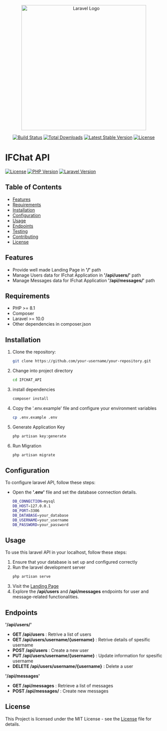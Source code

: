 <p align="center"><a href="https://laravel.com" target="_blank"><img src="https://raw.githubusercontent.com/laravel/art/master/logo-lockup/5%20SVG/2%20CMYK/1%20Full%20Color/laravel-logolockup-cmyk-red.svg" width="400" alt="Laravel Logo"></a></p>

<p align="center">
<a href="https://github.com/laravel/framework/actions"><img src="https://github.com/laravel/framework/workflows/tests/badge.svg" alt="Build Status"></a>
<a href="https://packagist.org/packages/laravel/framework"><img src="https://img.shields.io/packagist/dt/laravel/framework" alt="Total Downloads"></a>
<a href="https://packagist.org/packages/laravel/framework"><img src="https://img.shields.io/packagist/v/laravel/framework" alt="Latest Stable Version"></a>
<a href="https://packagist.org/packages/laravel/framework"><img src="https://img.shields.io/packagist/l/laravel/framework" alt="License"></a>
</p>

# IFChat API

[![License](https://img.shields.io/badge/license-MIT-blue.svg)](LICENSE)
[![PHP Version](https://img.shields.io/badge/php-%3E%3D8.1-blue.svg)](https://www.php.net/releases/8_1_0.php)
[![Laravel Version](https://img.shields.io/badge/laravel-%5E10.0-red.svg)](https://laravel.com/docs/10.x)


## Table of Contents

- [Features](#features)
- [Requirements](#requirements)
- [Installation](#installation)
- [Configuration](#configuration)
- [Usage](#usage)
- [Endpoints](#endpoints)
- [Testing](#testing)
- [Contributing](#contributing)
- [License](#license)

## Features

- Provide well made Landing Page in **'/'** path
- Manage Users data for IFchat Application in **'/api/users/'** path
- Manage Messages data for IFchat Application **'/api/messages/'** path

## Requirements

- PHP >= 8.1
- Composer
- Laravel >= 10.0
- Other dependencies in composer.json

## Installation

1. Clone the repository:

   ```bash
   git clone https://github.com/your-username/your-repository.git
   ```
2. Change into project directory
    ```bash
    cd IFCHAT_API
    ```
3. install dependencies
    ```bash
    composer install
    ```
4. Copy the '.env.example' file and configure your environment variables
    ```bash
    cp .env.example .env
    ```
5. Generate Application Key
    ```bash
    php artisan key:generate
    ```
6. Run Migration
    ```bash
    php artisan migrate
    ```

## Configuration

To configure laravel API, follow these steps:

- Open the **'.env'** file and set the database connection details.
    ```bash
    DB_CONNECTION=mysql
    DB_HOST=127.0.0.1
    DB_PORT=3306
    DB_DATABASE=your_database
    DB_USERNAME=your_username
    DB_PASSWORD=your_password
    ```

## Usage

To use this laravel API in your localhost, follow these steps:

1. Ensure that your database is set up and configured correctly
2. Run the laravel development server
    ```bash
    php artisan serve
    ```
3. Visit the [Landing Page](http://localhost:8000/)
4. Explore the **/api/users** and **/api/messages** endpoints for user and message-related functionalities.

## Endpoints

**'/api/users/'**
- **GET /api/users** : Retrive a list of users
- **GET /api/users/username/{username}** : Retrive details of spesific username
- **POST /api/users** : Create a new user
- **PUT /api/users/username/{username}** : Update information for spesific username
- **DELETE /api/users/username/{username}** : Delete a user

**'/api/messages'**
- **GET /api/messages** : Retrieve a list of messages
- **POST /api/messages/** : Create new messages

## License

This Project is licensed under the MIT License - see the [License](LICENSE) file for details.
